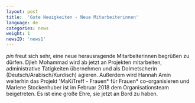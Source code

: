 ```yaml
---
layout: post
title:  'Gute Neuigkeiten - Neue Mitarbeiterinnen'
language: de
categories: news
weight: 1
newsID: 'news1'
---
```


*pin* freut sich sehr, eine neue herausragende Mitarbeiterinnen begrüßen zu dürfen. Djleh Mohammad wird ab jetzt an Projekten mitarbeiten, administrative Tätigkeiten übernehmen und als Dolmetscherin (Deutsch/Arabisch/Kurdisch) agieren. 
Außerdem wird Hannah Amin weiterhin das Projekt 'MaKiTreff - Frauen* für Frauen* co-organisieren und Marlene Stockenhuber ist im Februar 2018 dem Organisationsteam beigetreten. Es ist eine große Ehre, sie jetzt an Bord zu haben. 
